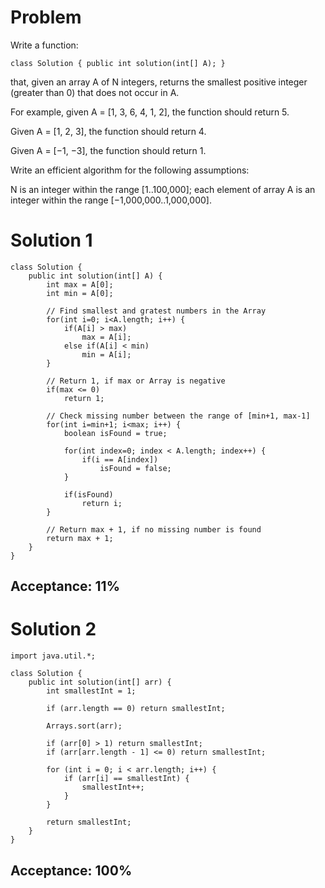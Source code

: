 # Problem

Write a function:

`class Solution { public int solution(int[] A); }`

that, given an array A of N integers, returns the smallest positive integer (greater than 0) that does not occur in A.

For example, given A = [1, 3, 6, 4, 1, 2], the function should return 5.

Given A = [1, 2, 3], the function should return 4.

Given A = [−1, −3], the function should return 1.

Write an efficient algorithm for the following assumptions:

N is an integer within the range [1..100,000];
each element of array A is an integer within the range [−1,000,000..1,000,000].

# Solution 1
```
class Solution {
    public int solution(int[] A) {
        int max = A[0];
        int min = A[0];

        // Find smallest and gratest numbers in the Array
        for(int i=0; i<A.length; i++) {
            if(A[i] > max)
                max = A[i];
            else if(A[i] < min)
                min = A[i];
        }

        // Return 1, if max or Array is negative
        if(max <= 0)
            return 1;

        // Check missing number between the range of [min+1, max-1]
        for(int i=min+1; i<max; i++) {
            boolean isFound = true;

            for(int index=0; index < A.length; index++) {
                if(i == A[index])
                    isFound = false;
            }

            if(isFound)
                return i;
        }

        // Return max + 1, if no missing number is found
        return max + 1;
    }
}
```

## Acceptance: 11%

# Solution 2
```
import java.util.*;

class Solution {
    public int solution(int[] arr) {
        int smallestInt = 1;

        if (arr.length == 0) return smallestInt;

        Arrays.sort(arr);

        if (arr[0] > 1) return smallestInt;
        if (arr[arr.length - 1] <= 0) return smallestInt;

        for (int i = 0; i < arr.length; i++) {
            if (arr[i] == smallestInt) {
                smallestInt++;
            }
        }

        return smallestInt;
    }
}
```

## Acceptance: 100%
